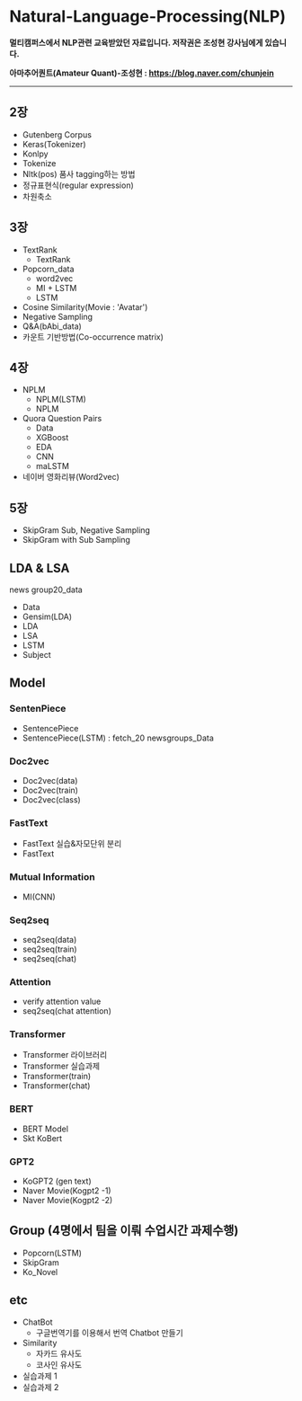 # **Natural-Language-Processing(NLP)**
**멀티캠퍼스에서 NLP관련 교육받았던 자료입니다. 저작권은 조성현 강사님에게 있습니다.**

**아마추어퀀트(Amateur Quant)-조성현 : https://blog.naver.com/chunjein**

---
## 2장
- Gutenberg Corpus
- Keras(Tokenizer)
- Konlpy
- Tokenize
- Nltk(pos) 품사 tagging하는 방법
- 정규표현식(regular expression)
- 차원축소
## 3장
- TextRank
  - TextRank
- Popcorn_data
  - word2vec
  - MI + LSTM
  - LSTM
- Cosine Similarity(Movie : 'Avatar')
- Negative Sampling
- Q&A(bAbi_data)
- 카운트 기반방법(Co-occurrence matrix)
## 4장
- NPLM
  - NPLM(LSTM)
  - NPLM
- Quora Question Pairs
  - Data
  - XGBoost
  - EDA
  - CNN
  - maLSTM
- 네이버 영화리뷰(Word2vec)
## 5장
- SkipGram Sub, Negative Sampling
- SkipGram with Sub Sampling
## LDA & LSA
news group20_data
- Data
- Gensim(LDA)
- LDA
- LSA
- LSTM
- Subject
## Model
### SentenPiece
- SentencePiece
- SentencePiece(LSTM) : fetch_20 newsgroups_Data
### Doc2vec
- Doc2vec(data)
- Doc2vec(train)
- Doc2vec(class)
### FastText
- FastText 실습&자모단위 분리
- FastText
### Mutual Information
- MI(CNN)
### Seq2seq
- seq2seq(data)
- seq2seq(train)
- seq2seq(chat)
### Attention
- verify attention value
- seq2seq(chat attention)
### Transformer
- Transformer 라이브러리
- Transformer 실습과제
- Transformer(train)
- Transformer(chat)
### BERT
- BERT Model
- Skt KoBert
### GPT2
- KoGPT2 (gen text)
- Naver Movie(Kogpt2 -1)
- Naver Movie(Kogpt2 -2)
## Group (4명에서 팀을 이뤄 수업시간 과제수행)
- Popcorn(LSTM)
- SkipGram
- Ko_Novel
## etc
- ChatBot
  - 구글번역기를 이용해서 번역 Chatbot 만들기
- Similarity
  - 자카드 유사도
  - 코사인 유사도
- 실습과제 1
- 실습과제 2
